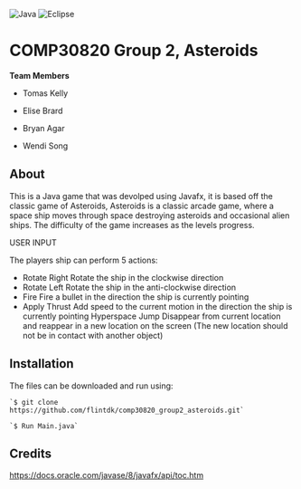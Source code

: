 


![Java](https://img.shields.io/badge/java-%23ED8B00.svg?style=for-the-badge&logo=java&logoColor=white)
![Eclipse](https://img.shields.io/badge/Eclipse-FE7A16.svg?style=for-the-badge&logo=Eclipse&logoColor=white)

COMP30820 Group 2, Asteroids
===========


**Team Members**

* Tomas Kelly

* Elise Brard

* Bryan Agar

* Wendi Song



About
--------

This is a Java game that was devolped using Javafx, it is based off the classic game of Asteroids, Asteroids is a classic arcade game, where a space ship moves through space destroying asteroids and occasional 
alien ships. The difficulty of the game increases as the levels progress.


USER INPUT

The players ship can perform 5 actions: 
- Rotate Right Rotate the ship in the clockwise direction 
- Rotate Left Rotate the ship in the anti-clockwise direction 
- Fire Fire a bullet in the direction the ship is currently pointing 
- Apply Thrust Add speed to the current motion in the direction the ship is currently pointing 
Hyperspace  Jump  Disappear  from  current  location  and  reappear  in  a  new  location  on  the  screen  (The  new 
location should not be in contact with another object)

Installation
-------
The files can be downloaded and run using:

	`$ git clone https://github.com/flintdk/comp30820_group2_asteroids.git`

	`$ Run Main.java`

	
Credits
-------

https://docs.oracle.com/javase/8/javafx/api/toc.htm
